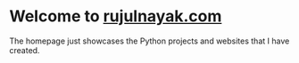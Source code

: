 # Welcome to [rujulnayak.com](https://rujulnayak.com/)

The homepage just showcases the Python projects and websites that I have created.
